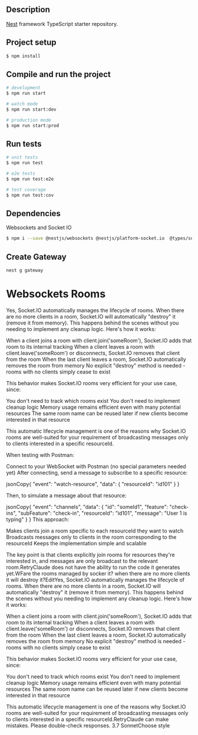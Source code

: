 ## Description

[Nest](https://github.com/nestjs/nest) framework TypeScript starter repository.

## Project setup

```bash
$ npm install
```

## Compile and run the project

```bash
# development
$ npm run start

# watch mode
$ npm run start:dev

# production mode
$ npm run start:prod
```

## Run tests

```bash
# unit tests
$ npm run test

# e2e tests
$ npm run test:e2e

# test coverage
$ npm run test:cov
```

## Dependencies
Websockets and Socket IO
```bash
$ npm i --save @nestjs/websockets @nestjs/platform-socket.io  @types/socket.io
```

## Create Gateway
```bash
nest g gateway
```

# Websockets Rooms
Yes, Socket.IO automatically manages the lifecycle of rooms. When there are no more clients in a room, Socket.IO will automatically "destroy" it (remove it from memory). This happens behind the scenes without you needing to implement any cleanup logic.
Here's how it works:

When a client joins a room with client.join('someRoom'), Socket.IO adds that room to its internal tracking
When a client leaves a room with client.leave('someRoom') or disconnects, Socket.IO removes that client from the room
When the last client leaves a room, Socket.IO automatically removes the room from memory
No explicit "destroy" method is needed - rooms with no clients simply cease to exist

This behavior makes Socket.IO rooms very efficient for your use case, since:

You don't need to track which rooms exist
You don't need to implement cleanup logic
Memory usage remains efficient even with many potential resources
The same room name can be reused later if new clients become interested in that resource

This automatic lifecycle management is one of the reasons why Socket.IO rooms are well-suited for your requirement of broadcasting messages only to clients interested in a specific resourceId.




















When testing with Postman:

Connect to your WebSocket with Postman (no special parameters needed yet)
After connecting, send a message to subscribe to a specific resource:

jsonCopy{
"event": "watch-resource",
"data": {
"resourceId": "id101"
}
}

Then, to simulate a message about that resource:

jsonCopy{
"event": "channels",
"data": {
"id": "someId1",
"feature": "check-ins",
"subFeature": "check-in",
"resourceId": "id101",
"message": "User 1 is typing"
}
}
This approach:

Makes clients join a room specific to each resourceId they want to watch
Broadcasts messages only to clients in the room corresponding to the resourceId
Keeps the implementation simple and scalable

The key point is that clients explicitly join rooms for resources they're interested in, and messages are only broadcast to the relevant room.RetryClaude does not have the ability to run the code it generates yet.WFare the rooms managed by socker it? when there are no more clients it will destroy it?EditYes, Socket.IO automatically manages the lifecycle of rooms. When there are no more clients in a room, Socket.IO will automatically "destroy" it (remove it from memory). This happens behind the scenes without you needing to implement any cleanup logic.
Here's how it works:

When a client joins a room with client.join('someRoom'), Socket.IO adds that room to its internal tracking
When a client leaves a room with client.leave('someRoom') or disconnects, Socket.IO removes that client from the room
When the last client leaves a room, Socket.IO automatically removes the room from memory
No explicit "destroy" method is needed - rooms with no clients simply cease to exist

This behavior makes Socket.IO rooms very efficient for your use case, since:

You don't need to track which rooms exist
You don't need to implement cleanup logic
Memory usage remains efficient even with many potential resources
The same room name can be reused later if new clients become interested in that resource

This automatic lifecycle management is one of the reasons why Socket.IO rooms are well-suited for your requirement of broadcasting messages only to clients interested in a specific resourceId.RetryClaude can make mistakes. Please double-check responses. 3.7 SonnetChoose style

